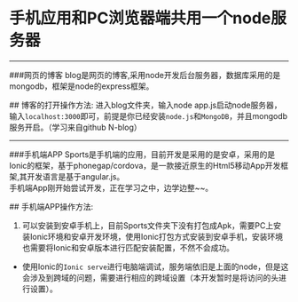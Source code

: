 # 手机应用和PC浏览器端共用一个node服务器

***
###网页的博客
blog是网页的博客,采用node开发后台服务器，数据库采用的是mongodb，框架是node的express框架。  

##<a name="link"/> 博客的打开操作方法:
进入blog文件夹，输入node app.js启动node服务器，输入`localhost:3000`即可，前提是你已经安装`node.js`和`MongoDB`，并且mongodb服务开启。（学习来自github N-blog） 
***
###手机端APP
Sports是手机端的应用，目前开发是采用的是安卓，采用的是Ionic的框架，基于phonegap/cordova，是一款接近原生的Html5移动App开发框架,其开发语言是基于angular.js。  
手机端App刚开始尝试开发，正在学习之中，边学边整~~。

##<a name="link"/> 手机端APP操作方法:
1. 可以安装到安卓手机上，目前Sports文件夹下没有打包成Apk，需要PC上安装Ionic环境和安卓开发环境，使用Ionic打包方式安装到安卓手机，安装环境也需要将Ionic和安卓版本进行匹配安装配置，不然不会成功。
* 使用Ionic的`Ionic serve`进行电脑端调试，服务端依旧是上面的node，但是这会涉及到跨域的问题，需要进行相应的跨域设置（本开发暂时是将访问的头进行设置）。 

